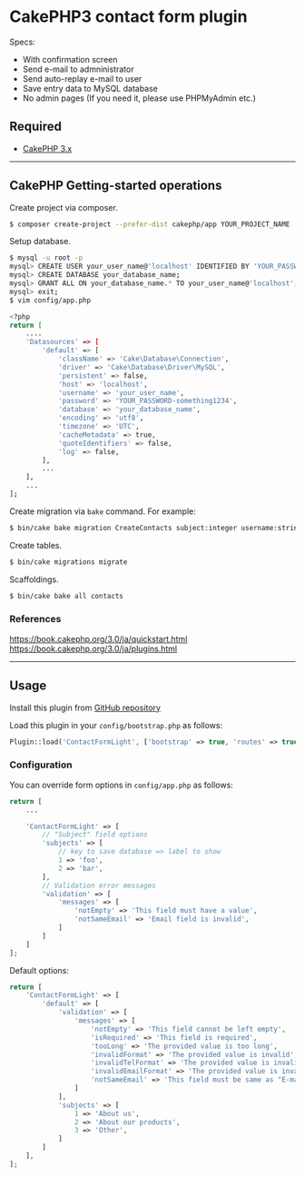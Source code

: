 # CakePHP3 contact form plugin

Specs:
- With confirmation screen
- Send e-mail to admninistrator
- Send auto-replay e-mail to user
- Save entry data to MySQL database
- No admin pages (If you need it, please use PHPMyAdmin etc.)

## Required

- [CakePHP 3.x](https://book.cakephp.org/3.0/en/installation.html#requirements)

---

## CakePHP Getting-started operations

Create project via composer.

```bash
$ composer create-project --prefer-dist cakephp/app YOUR_PROJECT_NAME
```

Setup database.

```bash
$ mysql -u root -p
mysql> CREATE USER your_user_name@'localhost' IDENTIFIED BY 'YOUR_PASSWORD-something1234';
mysql> CREATE DATABASE your_database_name;
mysql> GRANT ALL ON your_database_name.* TO your_user_name@'localhost';
mysql> exit;
$ vim config/app.php

<?php
return [
    ....
    'Datasources' => [
        'default' => [
            'className' => 'Cake\Database\Connection',
            'driver' => 'Cake\Database\Driver\MySQL',
            'persistent' => false,
            'host' => 'localhost',
            'username' => 'your_user_name',
            'password' => 'YOUR_PASSWORD-something1234',
            'database' => 'your_database_name',
            'encoding' => 'utf8',
            'timezone' => 'UTC',
            'cacheMetadata' => true,
            'quoteIdentifiers' => false,
            'log' => false,
        ],
        ...
    ],
    ...
];
```

Create migration via `bake` command.
For example:

```bash
$ bin/cake bake migration CreateContacts subject:integer username:string email:string tel:string comment:text created modified
```

Create tables.

```bash
$ bin/cake migrations migrate
```

Scaffoldings.

```bash
$ bin/cake bake all contacts
```

### References

https://book.cakephp.org/3.0/ja/quickstart.html
https://book.cakephp.org/3.0/ja/plugins.html

---

## Usage

Install this plugin from [GitHub repository](https://github.com/seckie/cakephp-contact-form-light.git)

Load this plugin in your `config/bootstrap.php` as follows:

```php
Plugin::load('ContactFormLight', ['bootstrap' => true, 'routes' => true]);
```

### Configuration

You can override form options in `config/app.php` as follows:

```php
return [
    ...

    'ContactFormLight' => [
        // "Subject" field options
        'subjects' => [
            // key to save database => label to show
            1 => 'foo',
            2 => 'bar',
        ],
        // Validation error messages
        'validation' => [
            'messages' => [
                'notEmpty' => 'This field must have a value',
                'notSameEmail' => 'Email field is invalid',
            ]
        ]
    ]
];
```

Default options:

```php
return [
    'ContactFormLight' => [
        'default' => [
            'validation' => [
                'messages' => [
                    'notEmpty' => 'This field cannot be left empty',
                    'isRequired' => 'This field is required',
                    'tooLong' => 'The provided value is too long',
                    'invalidFormat' => 'The provided value is invalid',
                    'invalidTelFormat' => 'The provided value is invalid',
                    'invalidEmailFormat' => 'The provided value is invalid',
                    'notSameEmail' => 'This field must be same as "E-mail"',
                ]
            ],
            'subjects' => [
                1 => 'About us',
                2 => 'About our products',
                3 => 'Other',
            ]
        ]
    ],
];
```


